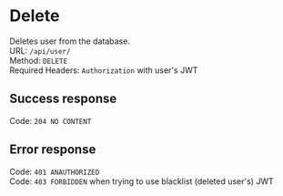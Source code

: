 # Delete
Deletes user from the database.  
URL: `/api/user/`  
Method: `DELETE`  
Required Headers: `Authorization` with user's JWT  

## Success response
Code: `204 NO CONTENT`  

## Error response
Code: `401 ANAUTHORIZED`  
Code: `403 FORBIDDEN` when trying to use blacklist (deleted user's) JWT  